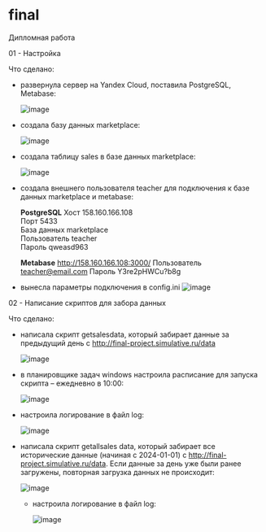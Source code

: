 # final
Дипломная работа

01 - Настройка  

Что сделано:  
- развернула сервер на Yandex Cloud, поставила PostgreSQL, Metabase:
  
  ![image](https://github.com/user-attachments/assets/863dc2db-6440-4f0e-b2b6-530f6cff5ab6)
    
- создала базу данных marketplace:

  ![image](https://github.com/user-attachments/assets/36bea35c-5aa6-46f2-b2a4-bee2df1449d0)  
  
- создала таблицу sales в базе данных marketplace:
  
  ![image](https://github.com/user-attachments/assets/53a9da85-243a-44a2-a864-5df4128da852)  
  
- создала внешнего пользователя teacher для подключения к базе данных marketplace и metabase:
  
  **PostgreSQL**
  Хост          158.160.166.108  
  Порт          5433  
  База данных   marketplace  
  Пользователь	teacher  
  Пароль 		    qweasd963

  **Metabase**
  http://158.160.166.108:3000/
  Пользователь  teacher@email.com
  Пароль        Y3re2pHWCu?b8g

- вынесла параметры подключения в config.ini
  ![image](https://github.com/user-attachments/assets/f8767cfc-89cc-4c51-b757-e979debb497b)  

02 - Написание скриптов для забора данных  

Что сделано:  

- написала скрипт getsalesdata, который забирает данные за предыдущий день с http://final-project.simulative.ru/data  

  ![image](https://github.com/user-attachments/assets/856d59f5-0202-4306-af0c-aeb8c29bd7ea)

- в планировщике задач windows настроила расписание для запуска скрипта – ежедневно в 10:00:

  ![image](https://github.com/user-attachments/assets/af4034e2-81c0-45f4-988a-570c5eccad72)

- настроила логирование в файл log:

  ![image](https://github.com/user-attachments/assets/ec7182d6-4946-43e2-b85c-04329a9f4639)

- написала скрипт getallsales data, который забирает все исторические данные (начиная с 2024-01-01) с http://final-project.simulative.ru/data. Если данные за день уже были ранее загружены, повторная загрузка данных не происходит:

  ![image](https://github.com/user-attachments/assets/c6e29fde-d4c3-44a1-b633-7d00e6101881)  

  - настроила логирование в файл log:  

    ![image](https://github.com/user-attachments/assets/097dcfcf-d68b-4a96-aa5d-be36343d5361)

    


    

